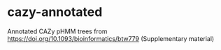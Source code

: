 # cazy-annotated
Annotated CAZy pHMM trees from https://doi.org/10.1093/bioinformatics/btw779 (Supplementary material)
